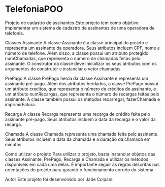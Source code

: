 # TelefoniaPOO

Projeto de cadastro de assinantes
Este projeto tem como objetivo implementar um sistema de cadastro de assinantes de uma operadora de telefonia.

Classes
Assinante
A classe Assinante é a classe principal do projeto e representa um assinante da operadora. Seus atributos incluem CPF, nome e número de telefone. Além disso, a classe possui um atributo protegido numChamadas, que representa o número de chamadas feitas pelo assinante. O construtor da classe deve inicializar os seus atributos com os argumentos do construtor e instanciar o vetor chamadas.

PrePago
A classe PrePago herda da classe Assinante e representa um assinante pré-pago. Além dos atributos herdados, a classe PrePago possui um atributo creditos, que representa o número de créditos do assinante, e um atributo numRecargas, que representa o número de recargas feitas pelo assinante. A classe também possui os métodos recarregar, fazerChamada e imprimirFatura.

Recarga
A classe Recarga representa uma recarga de crédito feita pelo assinante pré-pago. Seus atributos incluem a data da recarga e o valor da recarga.

Chamada
A classe Chamada representa uma chamada feita pelo assinante. Seus atributos incluem a data da chamada e a duração da chamada em minutos.

Como utilizar o projeto
Para utilizar o projeto, basta instanciar objetos das classes Assinante, PrePago, Recarga e Chamada e utilizar os métodos disponíveis em cada uma delas. É importante seguir as regras descritas nas orientações do projeto para garantir o funcionamento correto do sistema.

Autor
Este projeto foi desenvolvido por Jade Colpani.
